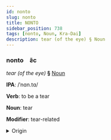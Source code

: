 ```yaml
---
id: nonto
slug: nonto
title: NONTO
sidebar_position: 738
tags: [nonto, Noun, Kra-Dai]
description: tear (of the eye) § Noun
---
```


### nonto&emsp;<span kind="abugida">ƨ̃c</span>

*tear (of the eye)* **§** [Noun](../../tags/Noun)

**IPA**: /ˈnɑn.tɑ/

**Verb**: to be a tear

**Noun**: tear

**Modifier**: tear-related

<details>
    <summary>Origin</summary>
    Thai น้ำตา nám-dtaa /nam˦˥.taː˧/<br/>
    <em>Kra-Dai Language Family</em>
</details>